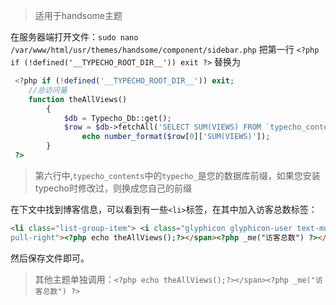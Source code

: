 >适用于handsome主题

在服务器端打开文件：`sudo nano /var/www/html/usr/themes/handsome/component/sidebar.php`
把第一行
		`<?php if (!defined('__TYPECHO_ROOT_DIR__')) exit ?>`
替换为
```php
 <?php if (!defined('__TYPECHO_ROOT_DIR__')) exit;
    //总访问量
    function theAllViews()
        {
            $db = Typecho_Db::get();
            $row = $db->fetchAll('SELECT SUM(VIEWS) FROM `typecho_contents`');
                echo number_format($row[0]['SUM(VIEWS)']);
        }
 ?>
```
> 第六行中,`typecho_contents`中的`typecho_`是您的数据库前缀，如果您安装typecho时修改过，则换成您自己的前缀

在下文中找到博客信息，可以看到有一些`<li>`标签，在其中加入访客总数标签：
```html
<li class="list-group-item"> <i class="glyphicon glyphicon-user text-muted"></i> <span class="badge
pull-right"><?php echo theAllViews();?></span><?php _me("访客总数") ?></li>

```
然后保存文件即可。
>其他主题单独调用：`<?php echo theAllViews();?></span><?php _me("访客总数") ?>`